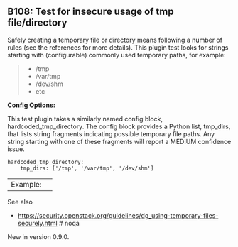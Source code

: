 B108: Test for insecure usage of tmp file/directory
---------------------------------------------------

Safely creating a temporary file or directory means following a number
of rules (see the references for more details). This plugin test looks
for strings starting with (configurable) commonly used temporary paths,
for example:

> -   /tmp
> -   /var/tmp
> -   /dev/shm
> -   etc

**Config Options:**

This test plugin takes a similarly named config block,
hardcoded\_tmp\_directory. The config block provides a Python list,
tmp\_dirs, that lists string fragments indicating possible temporary
file paths. Any string starting with one of these fragments will report
a MEDIUM confidence issue.

    hardcoded_tmp_directory:
        tmp_dirs: ['/tmp', '/var/tmp', '/dev/shm']

|          |     |
|----------|-----|
| Example: |     |

See also

-   <a href="https://security.openstack.org/guidelines/dg_using-temporary-files-securely.html" class="uri reference external">https://security.openstack.org/guidelines/dg_using-temporary-files-securely.html</a>
    \# noqa

<span class="versionmodified">New in version 0.9.0.</span>
